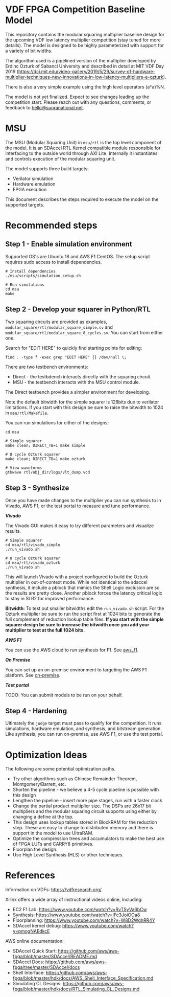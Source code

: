 # VDF FPGA Competition Baseline Model

This repository contains the modular squaring multiplier baseline design for the upcoming VDF low latency multiplier competition (stay tuned for more details). The model is designed to be highly parameterized with support for a variety of bit widths. 

The algorithm used is a pipelined version of the multiplier developed by Erdinc Ozturk of Sabanci University and described in detail at MIT VDF Day 2019 (<https://dci.mit.edu/video-gallery/2019/5/29/survey-of-hardware-multiplier-techniques-new-innovations-in-low-latency-multipliers-e-ozturk>). 

There is also a very simple example using the high level operators (a*a)%N.

The model is not yet finalized. Expect to see changes leading up the competition start. Please reach out with any questions, comments, or feedback to hello@supranational.net.

# MSU

The MSU (Modular Squaring Unit) in `msu/rtl` is the top level component of the model. It is an SDAccel RTL Kernel compatible module responsible for interfacing to the outside world through AXI Lite. Internally it instantiates and controls execution of the modular squaring unit.

The model supports three build targets:

* Verilator simulation
* Hardware emulation
* FPGA execution

This document describes the steps required to execute the model on the supported targets.

# Recommended steps

## Step 1 - Enable simulation environment

Supported OS's are Ubuntu 18 and AWS F1 CentOS. The setup script requires sudo access to install dependencies.

```
# Install dependencies
./msu/scripts/simulation_setup.sh

# Run simulations
cd msu
make
```

## Step 2 - Develop your squarer in Python/RTL

Two squaring circuits are provided as examples, `modular_square/rtl/modular_square_simple.sv` and `modular_square/rtl/modular_square_8_cycles.sv`. You can start from either one. 

Search for "EDIT HERE" to quickly find starting points for editing:
```
find . -type f -exec grep "EDIT HERE" {} /dev/null \;
```

There are two testbench environments:
- Direct - the testbdench interacts directly with the squaring circuit.
- MSU - the testbench interacts with the MSU control module. 

The Direct testbench provides a simpler environment for developing. 

Note the default bitwidth for the simple squarer is 128bits due to verilator limitations. If you start with this design be sure to raise the bitwidth to 1024 in `msu/rtl/Makefile`.

You can run simulations for either of the designs:
```
cd msu 

# Simple squarer
make clean; DIRECT_TB=1 make simple

# 8 cycle Ozturk squarer
make clean; DIRECT_TB=1 make ozturk

# View waveforms
gtkwave rtl/obj_dir/logs/vlt_dump.vcd
```

## Step 3 - Synthesize

Once you have made changes to the multiplier you can run synthesis to in Vivado, AWS F1, or the test portal to measure and tune performance. 

**_Vivado_**

The Vivado GUI makes it easy to try different parameters and visualize results. 

```
# Simple squarer
cd msu/rtl/vivado_simple
./run_vivado.sh

# 8 cycle Ozturk squarer
cd msu/rtl/vivado_ozturk
./run_vivado.sh
```

This will launch Vivado with a project configured to build the Ozturk multiplier in out-of-context mode. While not identical to the sdaccel synthesis, it include a pblock that mimics the Shell Logic exclusion are so the results are pretty close. Another pblock forces the latency critical logic to stay in SLR2 for improved performance. 

**Bitwidth**: To test out smaller bitwidths edit the `run_vivado.sh` script. For the Ozturk multiplier be sure to run the script first at 1024 bits to generate the full complement of reduction lookup table files. **If you start with the simple squarer design be sure to increase the bitwidth once you add your multiplier to test at the full 1024 bits.**

**_AWS F1_**

You can use the AWS cloud to run synthesis for F1. See [aws_f1](docs/aws_f1.md).

**_On Premise_**

You can set up an on-premise environment to targeting the AWS F1 platform. See [on-premise](docs/onprem.md).

**_Test portal_**

TODO: You can submit models to be run on your behalf. 

## Step 4 - Hardening

Ultimately the `judge` target must pass to qualify for the competition. It runs simulations, hardware emulation, and synthesis, and bitstream generation. Like synthesis, you can run on-premise, use AWS F1, or use the test portal.

# Optimization Ideas

The following are some potential optimization paths.

* Try other algorithms such as Chinese Remainder Theorem, Montgomery/Barrett, etc. 
* Shorten the pipeline - we believe a 4-5 cycle pipeline is possible with this design
* Lengthen the pipeline - insert more pipe stages, run with a faster clock
* Change the partial product multiplier size. The DSPs are 26x17 bit multipliers and the modular squaring circuit supports using either by changing a define at the top.
* This design uses lookup tables stored in BlockRAM for the reduction step. These are easy to change to distributed memory and there is support in the model to use UltraRAM. 
* Optimize the compression trees and accumulators to make the best use of FPGA LUTs and CARRY8 primitives.
* Floorplan the design.
* Use High Level Synthesis (HLS) or other techniques.

# References

Information on VDFs: <https://vdfresearch.org/>

Xilinx offers a wide array of instructional videos online, including:
  * EC2 F1 Lab: <https://www.youtube.com/watch?v=RvTSyVa6bCw>
  * Synthesis: <https://www.youtube.com/watch?v=lFc3JoiOOa8>
  * Floorplanning: <https://www.youtube.com/watch?v=W8D2WghRR4Y>
  * SDAccel kernel debug: <https://www.youtube.com/watch?v=pmogNAEdkcE>

AWS online documentation:
  * SDAccel Quick Start: <https://github.com/aws/aws-fpga/blob/master/SDAccel/README.md>
  * SDAccel Docs: <https://github.com/aws/aws-fpga/tree/master/SDAccel/docs>
  * Shell Interface: <https://github.com/aws/aws-fpga/blob/master/hdk/docs/AWS_Shell_Interface_Specification.md>
  * Simulating CL Designs: <https://github.com/aws/aws-fpga/blob/master/hdk/docs/RTL_Simulating_CL_Designs.md>
